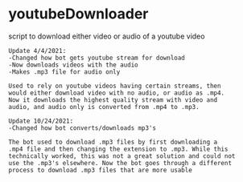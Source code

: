 # youtubeDownloader
script to download either video or audio of a youtube video


`````````````````````````````````````````````````````````````````````````````````````````````
Update 4/4/2021:
-Changed how bot gets youtube stream for download
-Now downloads videos with the audio
-Makes .mp3 file for audio only

Used to rely on youtube videos having certain streams, then
would either download video with no audio, or audio as .mp4.
Now it downloads the highest quality stream with video and 
audio, and audio only is converted from .mp4 to .mp3.

`````````````````````````````````````````````````````````````````````````````````````````````
`````````````````````````````````````````````````````````````````````````````````````````````
Update 10/24/2021:
-Changed how bot converts/downloads mp3's

The bot used to download .mp3 files by first downloading a
.mp4 file and then changing the extension to .mp3. While this
technically worked, this was not a great solution and could not 
use the .mp3's elsewhere. Now the bot goes through a different 
process to download .mp3 files that are more usable

`````````````````````````````````````````````````````````````````````````````````````````````
